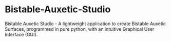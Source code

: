 # Bistable-Auxetic-Studio
Bistable Auxetic Studio - A lightweight application to create Bistable Auxetic Surfaces, programmed in pure python, with an intuitive Graphical User Interface (GUI).
